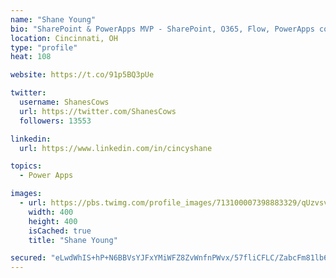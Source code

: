 ```yaml
---
name: "Shane Young"
bio: "SharePoint & PowerApps MVP - SharePoint, O365, Flow, PowerApps consulting? @PowerApps911 | Pure Snark? You found it."
location: Cincinnati, OH
type: "profile"
heat: 108

website: https://t.co/91p5BQ3pUe

twitter:
  username: ShanesCows
  url: https://twitter.com/ShanesCows
  followers: 13553

linkedin:
  url: https://www.linkedin.com/in/cincyshane

topics:
  - Power Apps

images:
  - url: https://pbs.twimg.com/profile_images/713100007398883329/qUzvsvQ3_400x400.jpg
    width: 400
    height: 400
    isCached: true
    title: "Shane Young"

secured: "eLwdWhIS+hP+N6BBVsYJFxYMiWFZ8ZvWnfnPWvx/57fliCFLC/ZabcFm81lb69ktHS3MOdLu6ZaUyQRU4o3XCRAFHNXDJGLEPu/t95Anciny+7CHEvy2Q6JWuUhXQO/isHOdKqlwiCJpnagzDgwKebF5Dom6m+Kkgcs8Fe1InntWwo2NVzWG9Skbu6K0wclnhp0vZK3PbZv+L7bcUCj0RSj41cSOEOMeazY2KEfNNjIciMkup3GhuoJzRE79MSLki+QWkO9QmboC3u3O6VJNba6TXTobfVxUouI0qDW/eozMfkIb74jlWcD40fpxqYHky4lD8DYF7uiKYPEIpiDbdUAQeY0iSAXUbxS2Wt8x+lx8gObeiTeUxXuc/PcV7uCNYtz4Jyz/urHd+FqgImRz/78wYWgBLc3eVug/2u0J5Mo=;YiLutRl0lHDnOFE0YKpfEA=="
---
```


